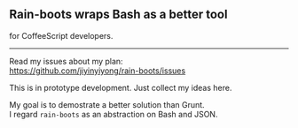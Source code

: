 
## Rain-boots wraps Bash as a better tool

for CoffeeScript developers.

------

Read my issues about my plan:  
https://github.com/jiyinyiyong/rain-boots/issues

This is in prototype development. Just collect my ideas here.

My goal is to demostrate a better solution than Grunt.  
I regard `rain-boots` as an abstraction on Bash and JSON.